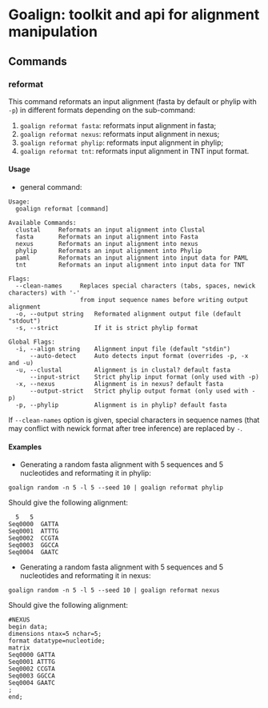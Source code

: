 # Goalign: toolkit and api for alignment manipulation

## Commands

### reformat
This command reformats an input alignment (fasta by default or phylip with `-p`) in different formats depending on the sub-command:
1. `goalign reformat fasta`: reformats input alignment in fasta;
2. `goalign reformat nexus`: reformats input alignment in nexus;
3. `goalign reformat phylip`: reformats input alignment in phylip;
4. `goalign reformat tnt`: reformats input alignment in TNT input format.


#### Usage
* general command:
```
Usage:
  goalign reformat [command]

Available Commands:
  clustal     Reformats an input alignment into Clustal
  fasta       Reformats an input alignment into Fasta
  nexus       Reformats an input alignment into nexus
  phylip      Reformats an input alignment into Phylip
  paml        Reformats an input alignment into input data for PAML
  tnt         Reformats an input alignment into input data for TNT

Flags:
  --clean-names     Replaces special characters (tabs, spaces, newick characters) with '-'
                    from input sequence names before writing output alignment
  -o, --output string   Reformated alignment output file (default "stdout")
  -s, --strict          If it is strict phylip format

Global Flags:
  -i, --align string    Alignment input file (default "stdin")
      --auto-detect     Auto detects input format (overrides -p, -x and -u)
  -u, --clustal         Alignment is in clustal? default fasta
      --input-strict    Strict phylip input format (only used with -p)
  -x, --nexus           Alignment is in nexus? default fasta
      --output-strict   Strict phylip output format (only used with -p)
  -p, --phylip          Alignment is in phylip? default fasta
```
If `--clean-names` option is given, special characters in sequence names (that may conflict with newick format after tree inference) are replaced by `-`.

#### Examples

* Generating a random fasta alignment with 5 sequences and 5 nucleotides and reformating it in phylip:
```
goalign random -n 5 -l 5 --seed 10 | goalign reformat phylip
```

Should give the following alignment:
```
  5   5
Seq0000  GATTA
Seq0001  ATTTG
Seq0002  CCGTA
Seq0003  GGCCA
Seq0004  GAATC
```
* Generating a random fasta alignment with 5 sequences and 5 nucleotides and reformating it in nexus:
```
goalign random -n 5 -l 5 --seed 10 | goalign reformat nexus
```

Should give the following alignment:
```
#NEXUS
begin data;
dimensions ntax=5 nchar=5;
format datatype=nucleotide;
matrix
Seq0000 GATTA
Seq0001 ATTTG
Seq0002 CCGTA
Seq0003 GGCCA
Seq0004 GAATC
;
end;
```
